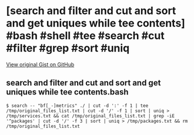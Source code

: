 # [search and filter and cut and sort and get uniques while tee contents] #bash #shell #tee #search #cut #filter #grep #sort #uniq

[View original Gist on GitHub](https://gist.github.com/Integralist/69dc115cc31d253961645c8139f25269)

## search and filter and cut and sort and get uniques while tee contents.bash

```shell
$ search -- "bf[_-]metrics" ./ | cut -d ':' -f 1 | tee /tmp/original_files_list.txt | cut -d '/' -f 1 | sort | uniq > /tmp/services.txt && cat /tmp/original_files_list.txt | grep -iE '^packages' | cut -d '/' -f 3 | sort | uniq > /tmp/packages.txt && rm /tmp/original_files_list.txt
```

